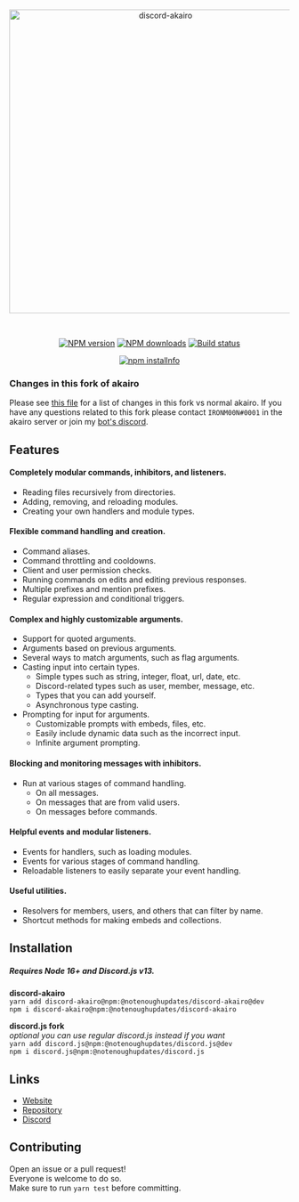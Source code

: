 <!-- markdownlint-disable MD041 MD033 MD001 MD026 -->
<div align="center">
  <br />
  <p>
    <a href="https://github.com/NotEnoughUpdates/discord-akairo/wiki"><img src="https://discord-akairo.github.io/static/logo.svg" width="546" alt="discord-akairo" /></a>
  </p>
  <br />
  <p>
    <a href="https://www.npmjs.com/package/@notenoughupdates/discord-akairo"><img src="https://img.shields.io/npm/v/@notenoughupdates/discord-akairo.svg?maxAge=3600" alt="NPM version" /></a>
    <a href="https://www.npmjs.com/package/@notenoughupdates/discord-akairo"><img src="https://img.shields.io/npm/dt/@notenoughupdates/discord-akairo.svg?maxAge=3600" alt="NPM downloads" /></a>
    <a href="https://github.com/NotEnoughUpdates/discord-akairo/actions"><img src="https://img.shields.io/github/checks-status/NotEnoughUpdates/discord-akairo/master" alt="Build status" /></a>
  </p>
  <p>
    <a href="https://www.npmjs.com/package/@notenoughupdates/discord-akairo"><img src="https://nodeico.herokuapp.com/@notenoughupdates/discord-akairo.svg" alt="npm installnfo" /></a>
  </p>
</div>

### Changes in this fork of akairo

Please see [this file](/docs/general/updates.md) for a list of changes in this fork vs normal akairo.
If you have any questions related to this fork please contact `IRONM00N#0001` in the akairo server or join my [bot's discord](https://discord.gg/7FpsYp2c47).

## Features

#### Completely modular commands, inhibitors, and listeners.

- Reading files recursively from directories.
- Adding, removing, and reloading modules.
- Creating your own handlers and module types.

#### Flexible command handling and creation.

- Command aliases.
- Command throttling and cooldowns.
- Client and user permission checks.
- Running commands on edits and editing previous responses.
- Multiple prefixes and mention prefixes.
- Regular expression and conditional triggers.

#### Complex and highly customizable arguments.

- Support for quoted arguments.
- Arguments based on previous arguments.
- Several ways to match arguments, such as flag arguments.
- Casting input into certain types.
  - Simple types such as string, integer, float, url, date, etc.
  - Discord-related types such as user, member, message, etc.
  - Types that you can add yourself.
  - Asynchronous type casting.
- Prompting for input for arguments.
  - Customizable prompts with embeds, files, etc.
  - Easily include dynamic data such as the incorrect input.
  - Infinite argument prompting.

#### Blocking and monitoring messages with inhibitors.

- Run at various stages of command handling.
  - On all messages.
  - On messages that are from valid users.
  - On messages before commands.

#### Helpful events and modular listeners.

- Events for handlers, such as loading modules.
- Events for various stages of command handling.
- Reloadable listeners to easily separate your event handling.

#### Useful utilities.

- Resolvers for members, users, and others that can filter by name.
- Shortcut methods for making embeds and collections.

## Installation

##### Requires Node 16+ and Discord.js v13.

**discord-akairo**<br />`yarn add discord-akairo@npm:@notenoughupdates/discord-akairo@dev`<br />`npm i discord-akairo@npm:@notenoughupdates/discord-akairo`<br />

**discord.js fork**<br />_optional you can use regular discord.js instead if you want_<br />`yarn add discord.js@npm:@notenoughupdates/discord.js@dev`<br />`npm i discord.js@npm:@notenoughupdates/discord.js`<br />

## Links

- [Website](https://github.com/NotEnoughUpdates/discord-akairo/wiki)
- [Repository](https://github.com/NotEnoughUpdates/discord-akairo)
- [Discord](https://discord.gg/7FpsYp2c47)
<!-- - [Changelog](https://github.com/discord-akairo/discord-akairo/releases) -->

## Contributing

Open an issue or a pull request!  
Everyone is welcome to do so.  
Make sure to run `yarn test` before committing.
